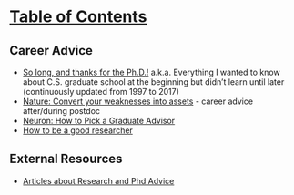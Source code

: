 # [Table of Contents](/Phd-Resources)


## Career Advice

  * [So long, and thanks for the Ph.D.!](https://www.cs.unc.edu/~azuma/hitch4.html) a.k.a. Everything I wanted to know about C.S. graduate school at the beginning but didn’t learn until later (continuously updated from 1997 to 2017)
  * [Nature: Convert your weaknesses into assets](https://www.nature.com/articles/d41586-018-04162-9) - career advice after/during postdoc
  * <a href="http://www.cell.com/neuron/abstract/S0896-6273(13)00907-0">Neuron: How to Pick a Graduate Advisor</a>
  * [How to be a good researcher](https://drive.google.com/file/d/0Bzis5MXW83vCVUpIMDRVTm5CcHc/view )

## External Resources

  * [Articles about Research and Phd Advice](https://github.com/smilli/research-advice)

